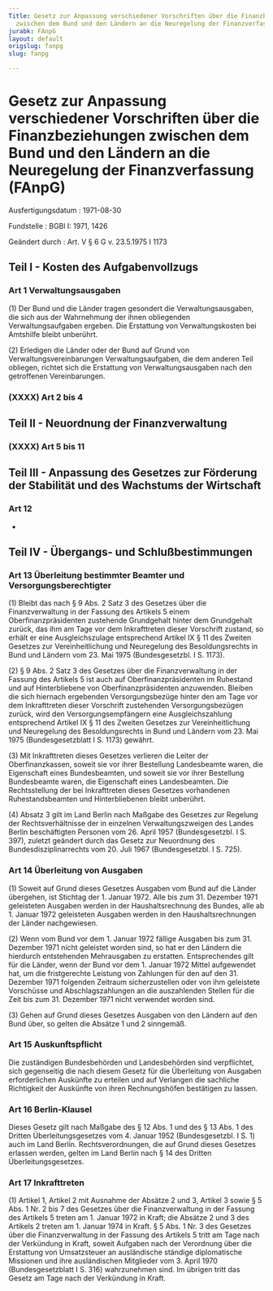 ```yaml
---
Title: Gesetz zur Anpassung verschiedener Vorschriften über die Finanzbeziehungen
  zwischen dem Bund und den Ländern an die Neuregelung der Finanzverfassung
jurabk: FAnpG
layout: default
origslug: fanpg
slug: fanpg

---
```


# Gesetz zur Anpassung verschiedener Vorschriften über die Finanzbeziehungen zwischen dem Bund und den Ländern an die Neuregelung der Finanzverfassung (FAnpG)

Ausfertigungsdatum
:   1971-08-30

Fundstelle
:   BGBl I: 1971, 1426

Geändert durch
:   Art. V § 6 G v. 23.5.1975 I 1173


## Teil I - Kosten des Aufgabenvollzugs



### Art 1 Verwaltungsausgaben

(1) Der Bund und die Länder tragen gesondert die Verwaltungsausgaben, die sich aus der Wahrnehmung der ihnen obliegenden Verwaltungsaufgaben ergeben. Die Erstattung von Verwaltungskosten bei Amtshilfe bleibt unberührt.

(2) Erledigen die Länder oder der Bund auf Grund von Verwaltungsvereinbarungen Verwaltungsaufgaben, die dem anderen Teil obliegen, richtet sich die Erstattung von Verwaltungsausgaben nach den getroffenen Vereinbarungen.


### (XXXX) Art 2 bis 4



## Teil II - Neuordnung der Finanzverwaltung



### (XXXX) Art 5 bis 11



## Teil III - Anpassung des Gesetzes zur Förderung der Stabilität und des Wachstums der Wirtschaft



### Art 12

-


## Teil IV - Übergangs- und Schlußbestimmungen



### Art 13 Überleitung bestimmter Beamter und Versorgungsberechtigter

(1) Bleibt das nach § 9 Abs. 2 Satz 3 des Gesetzes über die Finanzverwaltung in der Fassung des Artikels 5 einem Oberfinanzpräsidenten zustehende Grundgehalt hinter dem Grundgehalt zurück, das ihm am Tage vor dem Inkrafttreten dieser Vorschrift zustand, so erhält er eine Ausgleichszulage entsprechend Artikel IX § 11 des Zweiten Gesetzes zur Vereinheitlichung und Neuregelung des Besoldungsrechts in Bund und Ländern vom 23. Mai 1975 (Bundesgesetzbl. I S. 1173).

(2) § 9 Abs. 2 Satz 3 des Gesetzes über die Finanzverwaltung in der Fassung des Artikels 5 ist auch auf Oberfinanzpräsidenten im Ruhestand und auf Hinterbliebene von Oberfinanzpräsidenten anzuwenden. Bleiben die sich hiernach ergebenden Versorgungsbezüge hinter den am Tage vor dem Inkrafttreten dieser Vorschrift zustehenden Versorgungsbezügen zurück, wird den Versorgungsempfängern eine Ausgleichszahlung entsprechend Artikel IX § 11 des Zweiten Gesetzes zur Vereinheitlichung und Neuregelung des Besoldungsrechts in Bund und Ländern vom 23. Mai 1975 (Bundesgesetzblatt I S. 1173) gewährt.

(3) Mit Inkrafttreten dieses Gesetzes verlieren die Leiter der Oberfinanzkassen, soweit sie vor ihrer Bestellung Landesbeamte waren, die Eigenschaft eines Bundesbeamten, und soweit sie vor ihrer Bestellung Bundesbeamte waren, die Eigenschaft eines Landesbeamten. Die Rechtsstellung der bei Inkrafttreten dieses Gesetzes vorhandenen Ruhestandsbeamten und Hinterbliebenen bleibt unberührt.

(4) Absatz 3 gilt im Land Berlin nach Maßgabe des Gesetzes zur Regelung der Rechtsverhältnisse der in einzelnen Verwaltungszweigen des Landes Berlin beschäftigten Personen vom 26. April 1957 (Bundesgesetzbl. I S. 397), zuletzt geändert durch das Gesetz zur Neuordnung des Bundesdisziplinarrechts vom 20. Juli 1967 (Bundesgesetzbl. I S. 725).


### Art 14 Überleitung von Ausgaben

(1) Soweit auf Grund dieses Gesetzes Ausgaben vom Bund auf die Länder übergehen, ist Stichtag der 1. Januar 1972. Alle bis zum 31. Dezember 1971 geleisteten Ausgaben werden in der Haushaltsrechnung des Bundes, alle ab 1. Januar 1972 geleisteten Ausgaben werden in den Haushaltsrechnungen der Länder nachgewiesen.

(2) Wenn vom Bund vor dem 1. Januar 1972 fällige Ausgaben bis zum 31. Dezember 1971 nicht geleistet worden sind, so hat er den Ländern die hierdurch entstehenden Mehrausgaben zu erstatten. Entsprechendes gilt für die Länder, wenn der Bund vor dem 1. Januar 1972 Mittel aufgewendet hat, um die fristgerechte Leistung von Zahlungen für den auf den 31. Dezember 1971 folgenden Zeitraum sicherzustellen oder von ihm geleistete Vorschüsse und Abschlagszahlungen an die auszahlenden Stellen für die Zeit bis zum 31. Dezember 1971 nicht verwendet worden sind.

(3) Gehen auf Grund dieses Gesetzes Ausgaben von den Ländern auf den Bund über, so gelten die Absätze 1 und 2 sinngemäß.


### Art 15 Auskunftspflicht

Die zuständigen Bundesbehörden und Landesbehörden sind verpflichtet, sich gegenseitig die nach diesem Gesetz für die Überleitung von Ausgaben erforderlichen Auskünfte zu erteilen und auf Verlangen die sachliche Richtigkeit der Auskünfte von ihren Rechnungshöfen bestätigen zu lassen.


### Art 16 Berlin-Klausel

Dieses Gesetz gilt nach Maßgabe des § 12 Abs. 1 und des § 13 Abs. 1 des Dritten Überleitungsgesetzes vom 4. Januar 1952 (Bundesgesetzbl. I S. 1) auch im Land Berlin. Rechtsverordnungen, die auf Grund dieses Gesetzes erlassen werden, gelten im Land Berlin nach § 14 des Dritten Überleitungsgesetzes.


### Art 17 Inkrafttreten

(1) Artikel 1, Artikel 2 mit Ausnahme der Absätze 2 und 3, Artikel 3 sowie § 5 Abs. 1 Nr. 2 bis 7 des Gesetzes über die Finanzverwaltung in der Fassung des Artikels 5 treten am 1. Januar 1972 in Kraft; die Absätze 2 und 3 des Artikels 2 treten am 1. Januar 1974 in Kraft. § 5 Abs. 1 Nr. 3 des Gesetzes über die Finanzverwaltung in der Fassung des Artikels 5 tritt am Tage nach der Verkündung in Kraft, soweit Aufgaben nach der Verordnung über die Erstattung von Umsatzsteuer an ausländische ständige diplomatische Missionen und ihre ausländischen Mitglieder vom 3. April 1970 (Bundesgesetzblatt I S. 316) wahrzunehmen sind. Im übrigen tritt das Gesetz am Tage nach der Verkündung in Kraft.

